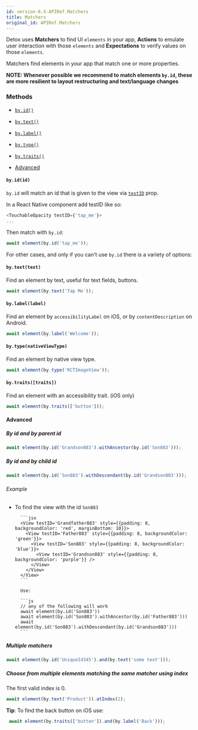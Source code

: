 ```yaml
---
id: version-6.X-APIRef.Matchers
title: Matchers
original_id: APIRef.Matchers
---
```


Detox uses **Matchers** to find UI `elements` in your app, **Actions** to emulate user interaction with those `elements` and **Expectations** to verify values on those `elements`.

Matchers find elements in your app that match one or more properties.

**NOTE: Whenever possible we recommend to match elements `by.id`, these are more resilient to layout restructuring and text/language changes**

### Methods

* [`by.id()`](#byidid)
* [`by.text()`](#bytexttext)
* [`by.label()`](#bylabellabel)
* [`by.type()`](#bytypenativeviewtype)
* [`by.traits()`](#bytraitstraits)

* [Advanced](#advanced)

#### `by.id(id)`

`by.id` will match an id that is given to the view via [`testID`](https://facebook.github.io/react-native/docs/view.html#testid) prop.

In a React Native component add testID like so:

```js
<TouchableOpacity testID={'tap_me'}>
...
```

Then match with `by.id`:

```js
await element(by.id('tap_me'));
```

For other cases, and only if you can't use `by.id` there is a variety of options:

#### `by.text(text)`

Find an element by text, useful for text fields, buttons.

```js
await element(by.text('Tap Me'));
```

#### `by.label(label)`

Find an element by `accessibilityLabel` on iOS, or by `contentDescription` on Android.

```js
await element(by.label('Welcome'));
```

#### `by.type(nativeViewType)`

Find an element by native view type.

```js
await element(by.type('RCTImageView'));
```

#### `by.traits([traits])`

Find an element with an accessibility trait. (iOS only)

```js
await element(by.traits(['button']));
```

#### Advanced

##### By id and by parent id

```js
await element(by.id('Grandson883').withAncestor(by.id('Son883')));
```

##### By id and by child id

```js
await element(by.id('Son883').withDescendant(by.id('Grandson883')));
```

###### Example

* To find the view with the id `Son883`

      	```jsx
      	<View testID='Grandfather883' style={{padding: 8, backgroundColor: 'red', marginBottom: 10}}>
      	  <View testID='Father883' style={{padding: 8, backgroundColor: 'green'}}>
      	    <View testID='Son883' style={{padding: 8, backgroundColor: 'blue'}}>
      	      <View testID='Grandson883' style={{padding: 8, backgroundColor: 'purple'}} />
      	    </View>
      	  </View>
      	</View>
      	```

      	Use:

      	```js
      	// any of the following will work
      	await element(by.id('Son883'))
      	await element(by.id('Son883').withAncestor(by.id('Father883')))
      	await element(by.id('Son883').withDescendant(by.id('Grandson883')))
      	```

##### Multiple matchers

```js
await element(by.id('UniqueId345').and(by.text('some text')));
```

##### Choose from multiple elements matching the same matcher using index

The first valid index is 0.

```js
await element(by.text('Product')).atIndex(2);
```

**Tip**: To find the back button on iOS use:

```js
 await element(by.traits(['button']).and(by.label('Back')));
```
